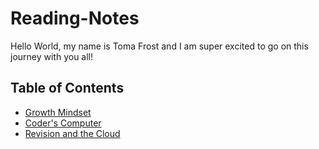 # Reading-Notes

Hello World, my name is Toma Frost and I am super excited to go on this journey with you all!

## Table of Contents 

- [Growth Mindset](https://tfrost0913.github.io/Growth-Mindset/)
- [Coder's Computer](https://tfrost0913.github.io/Coders-Computer/)
- [Revision and the Cloud]()
